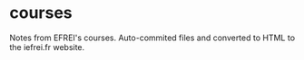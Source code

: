 # courses
Notes from EFREI's courses. Auto-commited files and converted to HTML to the iefrei.fr website.
